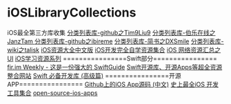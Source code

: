 # iOSLibraryCollections
iOS最全第三方库收集
[分类列表库-github之Tim9Liu9][1]
[分类列表库-伯乐在线之JanzTam ][2]
[分类列表库-github之ibireme][3]
[分类列表库-简书之DXSmile][4]
[分类列表库-wiki之talisk][5]
[iOS资源大全中文版][6]
[iOS开发完全自学资源集合][7]
[iOS 网络资源汇总之UI][8]
[iOS学习资源系列][9]
================Swift部分================
[fir.im Weekly - 这是一份强大的 SwiftGuide][10]
[Swift开源库、开源Apps等超全资源整合网站][11]
[Swift 必备开发库 (高级篇)][12]
================开源APP================
[Github上的iOS App源码 (中文)][13]
[史上最全iOS 开发工具集合][14]
[open-source-ios-apps][15]


  [1]: https://github.com/liuyuanming/TimLiu-iOS
  [2]: http://ios.jobbole.com/84684/
  [3]: http://github.ibireme.com/github/list/ios/
  [4]: http://www.jianshu.com/p/5765e9dba738?utm_campaign=hugo&utm_medium=reader_share&utm_content=note&utm_source=weibo
  [5]: http://wiki.talisk.cn/iOS/iOS%E5%BC%80%E5%8F%91%E5%B8%B8%E7%94%A8%E5%BA%93.html?hmsr=toutiao.io&utm_medium=toutiao.io&utm_source=toutiao.io
  [6]: https://github.com/liuyuanming/awesome-ios-cn
  [7]: http://www.jianshu.com/p/d70041eb25d7?hmsr=toutiao.io&utm_medium=toutiao.io&utm_source=toutiao.io
  [8]: http://www.jianshu.com/p/2ba717122951?hmsr=toutiao.io&utm_medium=toutiao.io&utm_source=toutiao.io
  [9]: http://www.shavekevin.com/2016/04/06/iosxuexiziyuanyi
  [10]: http://blog.fir.im/fir_im_weekly160512/?hmsr=toutiao.io&utm_medium=toutiao.io&utm_source=toutiao.io
  [11]: http://www.ioscookies.com
  [12]: http://www.jianshu.com/p/f38f1882dcc7?hmsr=toutiao.io&utm_medium=toutiao.io&utm_source=toutiao.io
  [13]: http://www.jianshu.com/p/06753d40d3d9?utm_campaign=haruki&utm_content=note&utm_medium=reader_share&utm_source=weibo
  [14]: http://www.code4app.com/forum.php?mod=viewthread&tid=7768&page=1&extra=#pid34884
  [15]: https://github.com/dkhamsing/open-source-ios-apps
